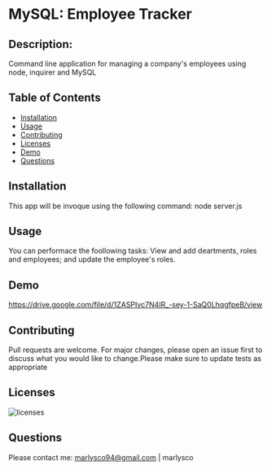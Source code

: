 # MySQL: Employee Tracker


 ## Description:
 Command line application for managing a company's employees using node, inquirer and MySQL

 ## Table of Contents
- [Installation](#Installation)
- [Usage](#Usage) 
- [Contributing](#Contributing)
- [Licenses](#Licenses)
- [Demo](#Demo)
- [Questions](#Questions)

 ## Installation
 This app will be invoque using the following command: node server.js

 ## Usage
 You can performace the foollowing tasks: View and add deartments, roles and employees; and update the employee's roles.

 ## Demo
 https://drive.google.com/file/d/1ZASPIvc7N4IR_-sey-1-SaQ0LhqgfpeB/view
 
 ## Contributing
 Pull requests are welcome. For major changes, please open an issue first to discuss what you would like to change.Please make sure to update tests as appropriate

 ## Licenses
 ![licenses](https://img.shields.io/badge/License-MIT-green.svg "License Badge")

 ## Questions
 Please contact me:
 marlysco94@gmail.com | marlysco
